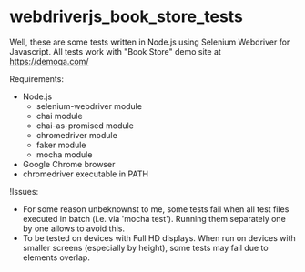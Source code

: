 # webdriverjs_book_store_tests

Well, these are some tests written in Node.js using Selenium Webdriver for Javascript.
All tests work with "Book Store" demo site at https://demoqa.com/

Requirements:
- Node.js
  - selenium-webdriver module
  - chai module
  - chai-as-promised module
  - chromedriver module
  - faker module
  - mocha module
- Google Chrome browser
- chromedriver executable in PATH

!Issues:
- For some reason unbeknownst to me, some tests fail when all test files executed in batch (i.e. via 'mocha test'). Running them separately one by one allows to avoid this.
- To be tested on devices with Full HD displays. When run on devices with smaller screens (especially by height), some tests may fail due to elements overlap.
